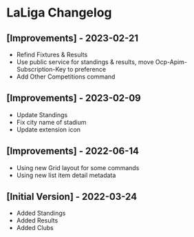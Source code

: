# LaLiga Changelog

## [Improvements] - 2023-02-21

- Refind Fixtures & Results
- Use public service for standings & results, move Ocp-Apim-Subscription-Key to preference
- Add Other Competitions command

## [Improvements] - 2023-02-09

- Update Standings
- Fix city name of stadium
- Update extension icon

## [Improvements] - 2022-06-14

- Using new Grid layout for some commands
- Using new list item detail metadata

## [Initial Version] - 2022-03-24

- Added Standings
- Added Results
- Added Clubs
